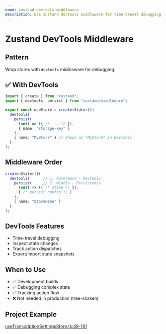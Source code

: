 ```yaml
---
name: zustand-devtools-middleware
description: Use Zustand devtools middleware for time-travel debugging and state inspection.
---
```


# Zustand DevTools Middleware

## Pattern
Wrap stores with `devtools` middleware for debugging.

## ✅ With DevTools
```typescript
import { create } from "zustand";
import { devtools, persist } from "zustand/middleware";

export const useStore = create<State>()(
  devtools(
    persist(
      (set) => ({ /* ... */ }),
      { name: "storage-key" }
    ),
    { name: "MyStore" } // Shows as "MyStore" in DevTools
  )
);
```

## Middleware Order
```typescript
create<State>()(
  devtools(      // 1. Outermost - DevTools
    persist(     // 2. Middle - Persistence
      (set) => ({ /* store */ }),
      { /* persist config */ }
    ),
    { name: "StoreName" }
  )
);
```

## DevTools Features
- Time-travel debugging
- Inspect state changes
- Track action dispatches
- Export/import state snapshots

## When to Use
- ✅ Development builds
- ✅ Debugging complex state
- ✅ Tracking action flow
- ❌ Not needed in production (tree-shaken)

## Project Example
[useTranscriptionSettingsStore.ts:48-181](src/app/stores/useTranscriptionSettingsStore.ts#L48-L181)
